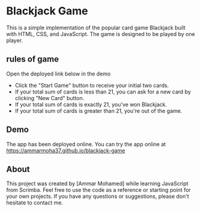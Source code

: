 # Blackjack Game

This is a simple implementation of the popular card game Blackjack built with HTML, CSS, and JavaScript. The game is designed to be played by one player.

## rules of game

Open the deployed link below in the demo

- Click the "Start Game" button to receive your initial two cards.
- If your total sum of cards is less than 21, you can ask for a new card by clicking "New Card" button.
- If your total sum of cards is exactly 21, you've won Blackjack.
- If your total sum of cards is greater than 21, you're out of the game.

## Demo
The app has been deployed online. You can try the app online at https://ammarmoha37.github.io/blackjack-game

## About
This project was created by [Ammar Mohamed] while learning JavaScript from Scrimba. Feel free to use the code as a reference or starting point for your own projects. If you have any questions or suggestions, please don't hesitate to contact me.
